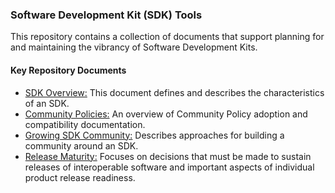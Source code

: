 ### Software Development Kit (SDK) Tools

This repository contains a collection of documents that support planning for and maintaining the vibrancy of Software Development Kits.  

#### Key Repository Documents

- [SDK Overview:](SDK-Overview.md) This document defines and describes the characteristics of an SDK.
- [Community Policies:](community-policies.md) An overview of Community Policy adoption and compatibility documentation.
- [Growing SDK Community:](growing.md) Describes approaches for building a community around an SDK.
- [Release Maturity:](release.md) Focuses on decisions that must be made to sustain releases of interoperable software and important aspects of individual product release readiness.

